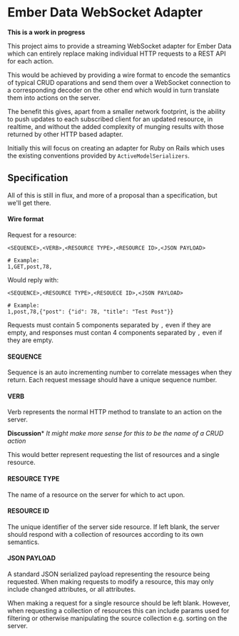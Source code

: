 # Ember Data WebSocket Adapter

**This is a work in progress**

This project aims to provide a streaming WebSocket adapter for Ember Data which can entirely replace making individual HTTP requests to a REST API for each action.

This would be achieved by providing a wire format to encode the semantics of typical CRUD oparations and send them over a WebSocket connection to a corresponding decoder on the other end which would in turn translate them into actions on the server.

The benefit this gives, apart from a smaller network footprint, is the ability to push updates to each subscribed client for an updated resource, in realtime, and without the added complexity of munging results with those returned by other HTTP based adapter.

Initially this will focus on creating an adapter for Ruby on Rails which uses the existing conventions provided by `ActiveModelSerializers`.

## Specification

All of this is still in flux, and more of a proposal than a specification, but we'll get there.

#### Wire format

Request for a resource:

```
<SEQUENCE>,<VERB>,<RESOURCE TYPE>,<RESOURCE ID>,<JSON PAYLOAD>

# Example:
1,GET,post,78,
```

Would reply with:

```
<SEQUENCE>,<RESOURCE TYPE>,<RESOUECE ID>,<JSON PAYLOAD>

# Example:
1,post,78,{"post": {"id": 78, "title": "Test Post"}}

```

Requests must contain 5 components separated by `,` even if they are empty, and responses must contan 4 components separated by `,` even if they are empty.

#### SEQUENCE

Sequence is an auto incrementing number to correlate messages when they return. Each request message should have a unique sequence number.

#### VERB

Verb represents the normal HTTP method to translate to an action on the server.

**Discussion***
_It might make more sense for this to be the name of a CRUD action_

This would better represent requesting the list of resources and a single resource.

#### RESOURCE TYPE

The name of a resource on the server for which to act upon.

#### RESOURCE ID

The unique identifier of the server side resource. If left blank, the server should respond with a collection of resources according to its own semantics.

#### JSON PAYLOAD

A standard JSON serialized payload representing the resource being requested. When making requests to modify a resource, this may only include changed attributes, or all attributes.

When making a request for a single resource should be left blank. However, when requesting a collection of resources this can include params used for filtering or otherwise manipulating the source collection e.g. sorting on the server.

